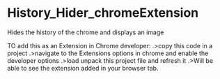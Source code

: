 # History_Hider_chromeExtension
Hides the history of the chrome and displays an image


TO add this as an Extension in Chrome developer:
.>copy this code in a project
.>navigate to the Extensions options in chrome and enable the developer options
.>load unpack this project file and refresh it
.>Will be able to see the extension added in your browser tab.
